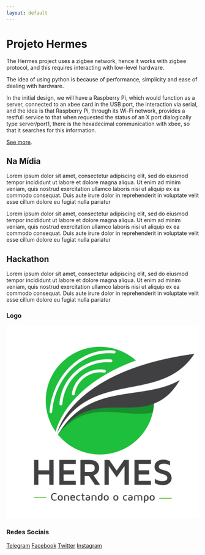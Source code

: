 ```yaml
---
layout: default
---
```

# [](#header-1)Projeto Hermes

The Hermes project uses a zigbee network, hence it works with zigbee protocol, and this requires interacting with low-level hardware.

The idea of using python is because of performance, simplicity and ease of dealing with hardware.

In the initial design, we will have a Raspberry Pi, which would function as a server, connected to an xbee card in the USB port, the interaction via serial, and the idea is that Raspberry Pi, through its Wi-Fi network, provides a restfull service to that when requested the status of an X port dialogically type server/port1, there is the hexadecimal communication with xbee, so that it searches for this information.

[See more](https://github.com/somosprte/Hermes).

## [](#header-2)Na Mídia

Lorem ipsum dolor sit amet, consectetur adipiscing elit, sed do eiusmod tempor incididunt ut labore et dolore magna aliqua. Ut enim ad minim veniam, quis nostrud exercitation ullamco laboris nisi ut aliquip ex ea commodo consequat. Duis aute irure dolor in reprehenderit in voluptate velit esse cillum dolore eu fugiat nulla pariatur

Lorem ipsum dolor sit amet, consectetur adipiscing elit, sed do eiusmod tempor incididunt ut labore et dolore magna aliqua. Ut enim ad minim veniam, quis nostrud exercitation ullamco laboris nisi ut aliquip ex ea commodo consequat. Duis aute irure dolor in reprehenderit in voluptate velit esse cillum dolore eu fugiat nulla pariatur

## [](#header-3)Hackathon

Lorem ipsum dolor sit amet, consectetur adipiscing elit, sed do eiusmod tempor incididunt ut labore et dolore magna aliqua. Ut enim ad minim veniam, quis nostrud exercitation ullamco laboris nisi ut aliquip ex ea commodo consequat. Duis aute irure dolor in reprehenderit in voluptate velit esse cillum dolore eu fugiat nulla pariatur


### Logo

![](assets/img/logo-hermes-final.png)

### Redes Sociais

[Telegram](https://github.com/somosprte/Hermes)
[Facebook](https://github.com/somosprte/Hermes)
[Twitter](https://github.com/somosprte/Hermes)
[Instagram](https://github.com/somosprte/Hermes)




